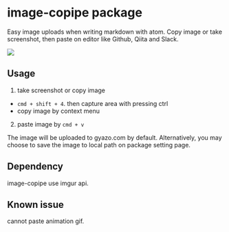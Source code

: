 # image-copipe package

Easy image uploads when writing markdown with atom.
Copy image or take screenshot, then paste on editor like Github, Qiita and Slack.

![](https://i.gyazo.com/c5bf3dd399dc25d579871ee5d16e5e69.gif)


## Usage

1. take screenshot or copy image
 - `cmd + shift + 4`. then capture area with pressing ctrl
 - copy image by context menu
2. paste image by `cmd + v`

The image will be uploaded to gyazo.com by default.
Alternatively, you may choose to save the image to local path on package setting page.

## Dependency
image-copipe use imgur api.


## Known issue
cannot paste animation gif.
